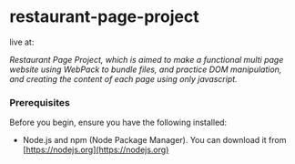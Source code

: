 # restaurant-page-project
live at:

*Restaurant Page Project, which is aimed to make a functional multi page website using WebPack to bundle files, and practice DOM manipulation, and creating the content of each page using only javascript.*


### Prerequisites

Before you begin, ensure you have the following installed:

- Node.js and npm (Node Package Manager). You can download it from [https://nodejs.org](https://nodejs.org)